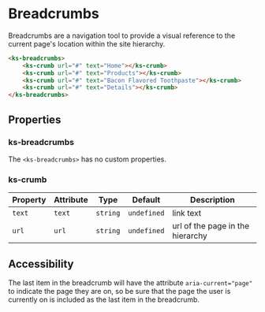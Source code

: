 # Breadcrumbs

Breadcrumbs are a navigation tool to provide a visual reference to the current page's location within the site hierarchy.

<div class="my-lg">
    <ks-breadcrumbs>
        <ks-crumb url="#" text="Home"></ks-crumb>
        <ks-crumb url="#" text="Products"></ks-crumb>
        <ks-crumb url="#" text="Bacon Flavored Toothpaste"></ks-crumb>
        <ks-crumb url="#" text="Details"></ks-crumb>
    </ks-breadcrumbs>
</div>

```html
<ks-breadcrumbs>
    <ks-crumb url="#" text="Home"></ks-crumb>
    <ks-crumb url="#" text="Products"></ks-crumb>
    <ks-crumb url="#" text="Bacon Flavored Toothpaste"></ks-crumb>
    <ks-crumb url="#" text="Details"></ks-crumb>
</ks-breadcrumbs>
```

## Properties

### ks-breadcrumbs

The `<ks-breadcrumbs>` has no custom properties.

### ks-crumb

| Property | Attribute | Type     | Default     | Description |
| -------- | --------- | -------- | ----------- | ----------- |
| `text`   | `text`    | `string` | `undefined` | link text   |
| `url`    | `url`     | `string` | `undefined` | url of the page in the hierarchy |

## Accessibility

The last item in the breadcrumb will have the attribute `aria-current="page"` to indicate the page they are on, so be sure that the page the user is currently on is included as the last item in the breadcrumb.
